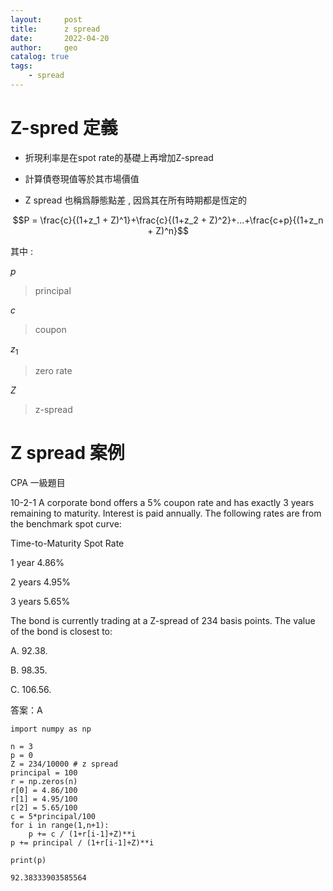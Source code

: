 ```yaml
---
layout:     post
title:      z spread
date:       2022-04-20
author:     geo
catalog: true
tags:
    - spread
---
```


<!-- 可使用下述程式碼把markdown格式轉成word

```
pandoc -o output.docx -f markdown -t docx input.md
``` -->

<!-- 一檔債券的到期收益率(Yield to maturity, YTM)可以拆成基準利率(Benchmark)與利差(Spread)兩部分，基準利率定義為投資者投資非公債時所預期的最小利率，如LIBOR或央行重貼現率等；而利差則有多種表達與衡量方式

簡單利差公式：利差＝債券殖利率(bond yield)－指標債券殖利率(benchmark yield) -->
<!-- 
如果此基準利率來自政府公債，則得到的便是「政府利差」(Government spread, G-Spread) -->
<!-- 
與其相似的還有T-Spread，差別在於G-Spread是採內插法(如20年期債剛好沒有對應的公債券次)，而T-Spread則以同年期券次計算
如果此基準利率來自為Swap rate(透過內插法)，則此利差稱為Interpolated spread,也就是 I-Spread

然而，以上的簡單利差方法都未能反映一件事：基準殖利率在各個年期未必都一樣，也就是說只有在殖利率曲線(Yield Curve)平坦或差異不大之情況才不致失真。為此，所謂的Zero-Volatility Spread (Z-spread)便應運而生，期透過設算債券各期現金流之折現值，使之與當前價格相等，回推隱含的利率，再扣除coupon便得到Z-Spread。 -->

# Z-spred 定義

- 折現利率是在spot rate的基礎上再增加Z-spread

- 計算債卷現值等於其市場價值

- Z spread 也稱爲靜態點差 , 因爲其在所有時期都是恆定的

$$P = \frac{c}{(1+z_1 + Z)^1}+\frac{c}{(1+z_2 + Z)^2}+...+\frac{c+p}{(1+z_n + Z)^n}$$

其中 : 

$p$

> principal

$c$

> coupon

$z_1$

> zero rate

$Z$

> z-spread

# Z spread 案例

CPA 一級題目

10-2-1 A corporate bond offers a 5% coupon rate and has exactly 3 years remaining to maturity. Interest is paid annually. The following rates are from the benchmark spot curve:

Time-to-Maturity Spot Rate

1 year          4.86%

2 years          4.95%

3 years          5.65%

The bond is currently trading at a Z-spread of 234 basis points. The value of the bond is closest to:

A. 92.38.

B. 98.35.

C. 106.56.

答案：A

```
import numpy as np

n = 3
p = 0
Z = 234/10000 # z spread
principal = 100
r = np.zeros(n)
r[0] = 4.86/100
r[1] = 4.95/100
r[2] = 5.65/100
c = 5*principal/100
for i in range(1,n+1):
    p += c / (1+r[i-1]+Z)**i
p += principal / (1+r[i-1]+Z)**i

print(p)

92.38333903585564
```
